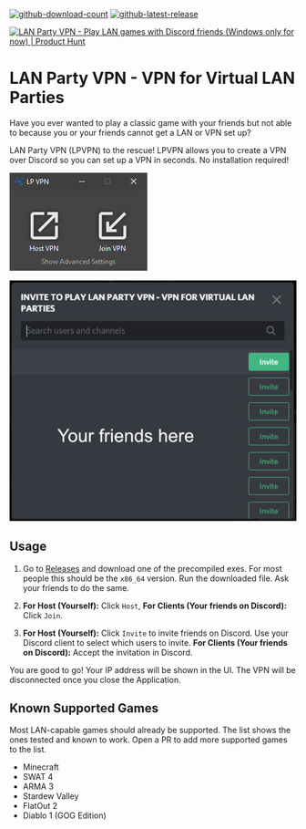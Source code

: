 [![github-download-count](https://img.shields.io/github/v/release/gyf304/lpvpn)](../../releases)
[![github-latest-release](https://img.shields.io/github/downloads/gyf304/lpvpn/total.svg)](../../releases)

<a href="https://www.producthunt.com/posts/lan-party-vpn?utm_source=badge-featured&utm_medium=badge&utm_souce=badge-lan-party-vpn" target="_blank"><img src="https://api.producthunt.com/widgets/embed-image/v1/featured.svg?post_id=285441&theme=light" alt="LAN Party VPN - Play LAN games with Discord friends (Windows only for now) | Product Hunt" style="width: 250px; height: 54px;" width="250" height="54" /></a>

# LAN Party VPN - VPN for Virtual LAN Parties

Have you ever wanted to play a classic game with your friends but not
able to because you or your friends cannot get a LAN or VPN set up?

LAN Party VPN (LPVPN) to the rescue! LPVPN allows you to create a VPN
over Discord so you can set up a VPN in seconds. No installation
required!

![lpvpn-screenshot-1](./docs/screenshots/app.png)

![lpvpn-screenshot-2](./docs/screenshots/invite.png)


## Usage

1. Go to [Releases](https://github.com/gyf304/lpvpn/releases)
   and download one of the precompiled exes. 
   For most people this should be the `x86_64` version.
   Run the downloaded file. Ask your friends to do the same.

2. **For Host (Yourself):** Click `Host`, **For Clients (Your friends on Discord):** Click `Join`.

3. **For Host (Yourself):** Click `Invite` to invite friends on Discord.
   Use your Discord client to select which users to invite.
   **For Clients (Your friends on Discord):** Accept the invitation in Discord.

You are good to go! Your IP address will be shown in the UI. The VPN
will be disconnected once you close the Application.

## Known Supported Games

Most LAN-capable games should already be supported.
The list shows the ones tested and known to work.
Open a PR to add more supported games to the list.

* Minecraft
* SWAT 4
* ARMA 3
* Stardew Valley
* FlatOut 2
* Diablo 1 (GOG Edition)
